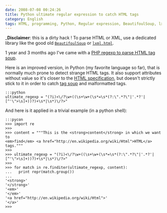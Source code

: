 ```yaml
---
date: 2008-07-08 00:24:26
title: Python ultimate regular expression to catch HTML tags
category: English
tags: HTML, programming, Python, Regular expression, BeautifoulSoup, lxml
---
```


_**Disclaimer**: this is a dirty hack ! To parse HTML or XML, use a dedicated
library like the good old 
[`BeautifoulSoup`](https://pypi.python.org/pypi/beautifulsoup4) or 
[`lxml.html`](http://lxml.de/lxmlhtml.html).

1 year and 3 months ago I've came with a
[PHP regexp to parse HTML tag soup](http://kevin.deldycke.com/2007/03/ultimate-regular-expression-for-html-tag-parsing-with-php/).

Here is an improved version, in Python (my favorite language so far), that is
normally much prone to detect strange HTML tags. It also support attributes
without value so it's closer to the
[HTML specification](http://www.w3.org/TR/REC-html40/), but doesn't strictly
stick to it in order to catch [tag soup](http://en.wikipedia.org/wiki/Tag_soup)
and malformatted tags.

    :::python
    ultimate_regexp = "(?i)<\/?\w+((\s+\w+(\s*=\s*(?:\".*?\"|'.*?'|[^'\">\s]+))?)+\s*|\s*)\/?>"

And here is it applied in a trivial example (in a python shell):

    :::pycon
    >>> import re
    >>>
    >>> content = """This is the <strong>content</strong> in which we want to
    <em>find</em> <a href="http://en.wikipedia.org/wiki/Html">HTML</a> tags."""
    >>>
    >>> ultimate_regexp = "(?i)<\/?\w+((\s+\w+(\s*=\s*(?:\".*?\"|'.*?'|[^'\">\s]+))?)+\s*|\s*)\/?>"
    >>>
    >>> for match in re.finditer(ultimate_regexp, content):
    ...   print repr(match.group())
    ...
    '<strong>'
    '</strong>'
    '<em>'
    '</em>'
    '<a href="http://en.wikipedia.org/wiki/Html">'
    '</a>'
    >>>

